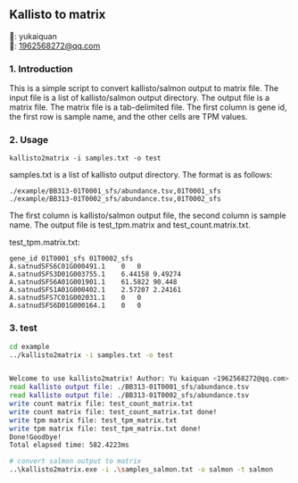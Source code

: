 ## Kallisto to matrix

🙈: yukaiquan
<br/>
📧: 1962568272@qq.com

### 1. Introduction

This is a simple script to convert kallisto/salmon output to matrix file. The input file is a list of kallisto/salmon output directory. The output file is a matrix file. The matrix file is a tab-delimited file. The first column is gene id, the first row is sample name, and the other cells are TPM values.

### 2. Usage

```
kallisto2matrix -i samples.txt -o test
```

samples.txt is a list of kallisto output directory. The format is as follows:

```
./example/BB313-01T0001_sfs/abundance.tsv,01T0001_sfs
./example/BB313-01T0002_sfs/abundance.tsv,01T0002_sfs
```

The first column is kallisto/salmon output file, the second column is sample name. The output file is test_tpm.matrix and test_count.matrix.txt.

test_tpm.matrix.txt:

```
gene_id	01T0001_sfs	01T0002_sfs
A.satnudSFS6C01G000491.1	0	0
A.satnudSFS3D01G003755.1	6.44158	9.49274
A.satnudSFS6A01G001901.1	61.5822	90.448
A.satnudSFS1A01G000402.1	2.57207	2.24161
A.satnudSFS7C01G002031.1	0	0
A.satnudSFS6D01G000164.1	0	0
```

### 3. test

```bash
cd example
../kallisto2matrix -i samples.txt -o test


Welcome to use kallisto2matrix! Author: Yu kaiquan <1962568272@qq.com>
read kallisto output file: ./BB313-01T0001_sfs/abundance.tsv
read kallisto output file: ./BB313-01T0002_sfs/abundance.tsv
write count matrix file: test_count_matrix.txt
write count matrix file: test_count_matrix.txt done!
write tpm matrix file: test_tpm_matrix.txt
write tpm matrix file: test_tpm_matrix.txt done!
Done!Goodbye!
Total elapsed time: 582.4223ms

# convert salmon output to matrix
..\kallisto2matrix.exe -i .\samples_salmon.txt -o salmon -t salmon

```
